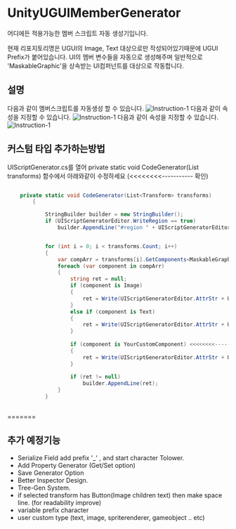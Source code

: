 # UnityUGUIMemberGenerator
 어디에든 적용가능한 멤버 스크립트 자동 생성기입니다.
 
 현재 리포지토리명은 UGUI의 Image, Text 대상으로만 작성되어있기때문에 UGUI Prefix가 붙어있습니다.
 UI의 멤버 변수들을 자동으로 생성해주며 일반적으로 'MaskableGraphic'을 상속받는 
 UI컴퍼넌트를 대상으로 작동합니다. 
 
 ## 설명
  다음과 같이 멤버스크립트를 자동생성 할 수 있습니다.
![Instruction-1](https://github.com/shlifedev/UnityUGUIMemberGenerator/blob/master/ScreenShots/inst1.gif)
  다음과 같이 속성을 지정할 수 있습니다.
![Instruction-1](https://github.com/shlifedev/UnityUGUIMemberGenerator/blob/master/ScreenShots/inst2.gif)
  다음과 같이 속성을 지정할 수 있습니다.
![Instruction-1](https://github.com/shlifedev/UnityUGUIMemberGenerator/blob/master/ScreenShots/inst3.gif)


 ## 커스텀 타입 추가하는방법
  UIScriptGenerator.cs를 열어 private static void CodeGenerator(List<Transform> transforms) 함수에서
  아래와같이 수정하세요 (<<<<<<<<-----------  확인)
 
``` csharp

    private static void CodeGenerator(List<Transform> transforms)
        {

            StringBuilder builder = new StringBuilder();
            if (UIScriptGeneratorEditor.WriteRegion == true)
                builder.AppendLine("#region " + UIScriptGeneratorEditor.Region + "\n");


            for (int i = 0; i < transforms.Count; i++)
            {
                var compArr = transforms[i].GetComponents<MaskableGraphic>();  <<<<<<<<----------- Add Your Custom Component.
                foreach (var component in compArr)
                {
                    string ret = null;
                    if (component is Image)
                    {
                        ret = Write(UIScriptGeneratorEditor.AttrStr + UIScriptGeneratorEditor.AplStr, component.GetType().Name, component.name);
                    }
                    else if (component is Text)
                    {
                        ret = Write(UIScriptGeneratorEditor.AttrStr + UIScriptGeneratorEditor.AplStr, component.GetType().Name, component.name);
                    }
                    
                    if (component is YourCustomComponent) <<<<<<<<-----------
                    {
                        ret = Write(UIScriptGeneratorEditor.AttrStr + UIScriptGeneratorEditor.AplStr, component.GetType().Name, component.name);
                    }
                    
                    if (ret != null)
                        builder.AppendLine(ret);
                }
            }
            
```
=======
 ## 추가 예정기능 
  - Serialize Field add prefix '_' , and start character Tolower.
  - Add Property Generator (Get/Set option)
  - Save Generator Option
  - Better Inspector Design.
  - Tree-Gen System.
  - if selected transform has Button(Image children text) then make space line. (for readability improve)
  - variable prefix character
  - user custom type (text, image, spriterenderer, gameobject .. etc)
  
  
